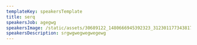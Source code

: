 ```yaml
---
templateKey: speakersTemplate
title: serq
speakersJob: agegwg
speakersImage: /static/assets/30689122_1480666945392323_3123011773438174874_n.jpg
speakersDescription: srgwgwegwegwegewg
---
```


